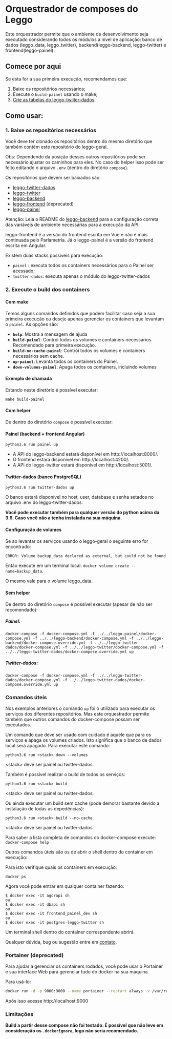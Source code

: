 # Orquestrador de composes do Leggo

Este orquestrador permite que o ambiente de desenvolvimento seja executado considerando todos os módulos a nível de aplicação:
banco de dados (leggo_data, leggo_twitter), backend(leggo-backend, leggo-twitter) e frontend(leggo-painel).

## Comece por aqui

Se esta for a sua primeira execução, recomendamos que:

 1. Baixe os repositórios necessários;
 2. Execute o `build-painel` usando o make;
 3. [Crie as tabelas do leggo-twiiter-dados](https://github.com/parlametria/leggo-geral/wiki/leggo-twitter-dados).

## Como usar:

### 1. Baixe os repositórios necessários

Você deve ter clonado os repositórios dentro do mesmo diretório que também contém este repositório do leggo-geral. 

Obs: Dependendo da posição desses outros repositórios pode ser necessário ajustar os caminhos para eles. No caso do helper isso pode ser feito editando o arquivo `.env` (dentro do diretório `compose`).

Os repositórios que devem ser baixados são:
- [leggo-twitter-dados](https://github.com/parlametria/leggo-twitter-dados)
- [leggo-twitter](https://github.com/parlametria/leggo-twitter)
- [leggo-backend](https://github.com/parlametria/leggo-backend)
- [leggo-frontend](https://github.com/parlametria/leggo-frontend) (deprecated)
- [leggo-painel](https://github.com/parlametria/leggo-painel)

Atenção: Leia o README do [leggo-backend](https://github.com/parlametria/leggo-backend) para a configuração correta das variáveis de ambiente necessárias para a execução da API.

leggo-frontend é a versão do frontend escrita em Vue e não é mais continuada pelo Parlametria. Já o leggo-painel é a versão do frontend escrita em Angular.

Existem duas stacks possíveis para execução:
- `painel` : executa todos os containers necessários para o Painel ser acessado;
- `twitter-dados`: executa apenas o módulo do leggo-twitter-dados


### 2. Execute o build dos containers

#### Com make

Temos alguns comandos definidos que podem facilitar caso seja a sua primeira execução ou deseje apenas gerenciar os containers que levantam o `painel`. As opções são:

 - **`help`**: Mostra a mensagem de ajuda
 - **`build-painel`**: Contrói todos os volumes e containers necessários. Recomendado para primeira execução.
- **`build-no-cache-painel`**: Contrói todos os volumes e containers necessários sem cache.
- **`up-painel`**: Levanta todos os containers do Painel.
- **`down-volumes-painel`**: Apaga todos os containers, incluindo volumes


#### Exemplo de chamada
Estando neste diretório é possível executar:

```
make build-painel
```

#### Com helper

De dentro do diretório `compose` é possível executar:

#### Painel (backend + frontend Angular)
```
python3.6 run painel up
```
- A API do leggo-backend estará disponível em http://localhost:8000/.
- O frontend estará disponível em http://localhost:4200/.
- A API do leggo-twitter estará disponível em http://localhost:5001/.

#### Twitter-dados (banco PostgreSQL)
```
python3.6 run twitter-dados up
```
O banco estará disponível no host, user, database e senha setados no arquivo .env do leggo-twitter-dados.

**Você pode executar também para qualquer versão do python acima da 3.6. Caso você não a tenha instalada na sua máquina.**

#### **Configuração de volumes**
Se ao levantar os serviços usando o leggo-geral o seguinte erro for encontrado:
```sh
ERROR: Volume backup_data declared as external, but could not be found. Please create the volume manually using `docker volume create --name=backup_data` and try again.
```
Então execute em um terminal local: `docker volume create --name=backup_data`.

O mesmo vale para o volume leggo_data.

#### Sem helper

De dentro do diretório `compose` é possível executar (apesar de não ser recomendado):

##### Painel:
```
docker-compose -f docker-compose.yml -f ../../leggo-painel/docker-compose.yml -f ../../leggo-backend/docker-compose.yml -f ../../leggo-backend/docker-compose.override.yml -f ../../leggo-twitter-dados/docker-compose.yml -f ../../leggo-twitter/docker-compose.yml -f ../../leggo-twitter-dados/docker-compose.override.yml up
```

##### Twitter-dados:
```
docker-compose -f docker-compose.yml -f ../../leggo-twitter-dados/docker-compose.yml -f ../../leggo-twitter-dados/docker-compose.override.yml up
```

### Comandos úteis

Nos exemplos anteriores o comando `up` foi o utilizado para executar os serviços dos diferentes repositórios. Mas este orquestrador permite também que outros comandos do docker-compose possam ser executados.

Um comando que deve ser usado com cuidado é aquele que para os serviços e apaga os volumes criados. Isto significa que o banco de dados local será apagado. Para executar este comando:

```
python3.6 run <stack> down --volumes
```
\<stack\> deve ser painel ou twitter-dados.

Também é possível realizar o build de todos os serviços:
```
python3.6 run <stack> build
```
\<stack\> deve ser painel ou twitter-dados.

Ou ainda executar um build sem cache (pode demorar bastante devido a instalação de todas as depedências):
```
python3.6 run <stack> build --no-cache
```
\<stack\> deve ser painel ou twitter-dados.

Para saber a lista completa de comandos do docker-compose execute:
`docker-compose help`

Outros comandos úteis são os de abrir o shell dentro do container em execução:

Para isto verifique quais os containers em execução:
```
docker ps
```

Agora você pode entrar em qualquer container fazendo:
```
$ docker exec -it agorapi sh
ou
$ docker exec -it dbapi sh
ou
$ docker exec -it frontend_painel_dev sh
ou
$ docker exec -it postgres-leggo-twitter sh
```
Um terminal shell dentro do container correspondente abrirá.

Qualquer dúvida, bug ou sugestão entre em [contato](https://github.com/parlametria/leggo-geral/pulls).


### Portainer (deprecated)
Para ajudar a gerenciar os containers rodados, você pode usar o Portainer e sua interface Web para gerenciar tudo do docker na sua máquina.

Para usá-lo:
```sh
docker run -d -p 9000:9000 --name portainer --restart always -v /var/run/docker.sock:/var/run/docker.sock portainer/portainer
```
Após isso acesse http://localhost:9000 

### Limitações

**Build a partir desse compose não foi testado. É possível que não leve em consideração os `.dockerignore`, logo não seria recomendado.**
